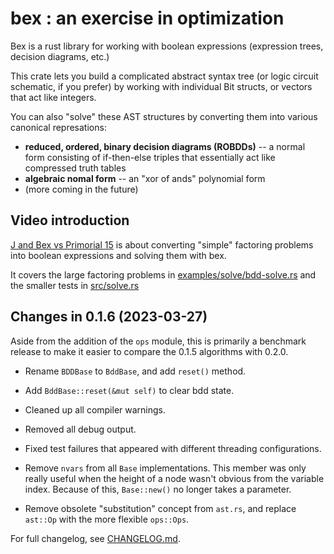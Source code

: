 # bex : an exercise in optimization

Bex is a rust library for working with boolean expressions
(expression trees, decision diagrams, etc.)

This crate lets you build a complicated abstract syntax tree (or logic circuit schematic, if you prefer) by working with individual Bit structs, or vectors that act like integers.

You can also "solve" these AST structures by converting them into various canonical represations:

  - **reduced, ordered, binary decision diagrams (ROBDDs)**
   -- a normal form consisting of if-then-else triples that
   essentially act like compressed truth tables
  - **algebraic nomal form**
    -- an "xor of ands" polynomial form
  - (more coming in the future)

## Video introduction

[J and Bex vs Primorial 15](https://www.youtube.com/watch?v=gtEGiq04E4Q&list=PLMVwLeG3bKmniOWnZUM2mcYKphm0ggS-C)
is about converting "simple" factoring problems into
boolean expressions and solving them with bex.

It covers the large factoring problems in [examples/solve/bdd-solve.rs](https://github.com/tangentstorm/bex/blob/main/examples/solve/bdd-solve.rs)
and the smaller tests in [src/solve.rs](https://github.com/tangentstorm/bex/blob/main/src/solve.rs)


## Changes in 0.1.6 (2023-03-27)

Aside from the addition of the `ops` module, this is primarily
a benchmark release to make it easier to compare the 0.1.5
algorithms with 0.2.0.

- Rename `BDDBase` to `BddBase`, and add `reset()` method.

- Add `BddBase::reset(&mut self)` to clear bdd state.

- Cleaned up all compiler warnings.

- Removed all debug output.

- Fixed test failures that appeared with different threading configurations.

- Remove `nvars` from all `Base` implementations. This member was
  only really useful when the height of a node wasn't obvious from
  the variable index. Because of this,  `Base::new()` no longer takes
  a parameter.

- Remove obsolete "substitution" concept from `ast.rs`, and replace
  `ast::Op` with the more flexible `ops::Ops`.



For full changelog, see [CHANGELOG.md](https://github.com/tangentstorm/bex/blob/main/CHANGELOG.md).
